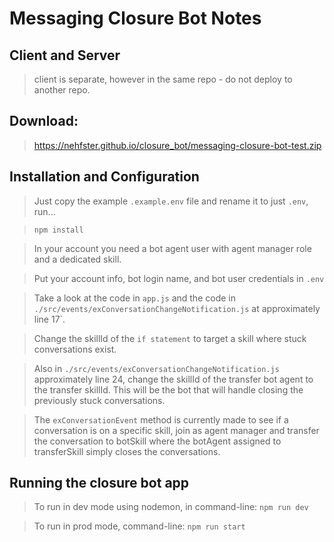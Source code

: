 # Messaging Closure Bot Notes

## Client and Server
> client is separate, however in the same repo - do not deploy to another repo.

## Download: 
> https://nehfster.github.io/closure_bot/messaging-closure-bot-test.zip

## Installation and Configuration
> Just copy the example `.example.env` file and rename it to just `.env`, run...

> `npm install`

> In your account you need a bot agent user with agent manager role and a dedicated skill.

> Put your account info, bot login name, and bot user credentials in `.env`

> Take a look at the code in `app.js` and the code in `./src/events/exConversationChangeNotification.js` at approximately line 17`. 

> Change the skillId of the `if statement` to target a skill where stuck conversations exist.

> Also in `./src/events/exConversationChangeNotification.js` approximately line 24, change the skillId of the transfer bot agent to the transfer skillId. This will be the bot that will handle closing the previously stuck conversations.

> The `exConversationEvent` method is currently made to see if a conversation is on a specific skill, join as agent manager and transfer the conversation to botSkill where the botAgent assigned to transferSkill simply closes the conversations.

## Running the closure bot app
> To run in dev mode using nodemon, in command-line: `npm run dev`

> To run in prod mode, command-line: `npm run start`

